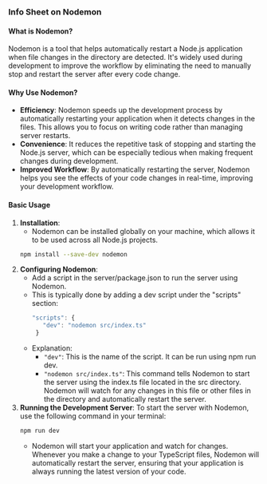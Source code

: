### Info Sheet on Nodemon

#### What is Nodemon?

Nodemon is a tool that helps automatically restart a Node.js application when file changes in the directory are detected. It's widely used during development to improve the workflow by eliminating the need to manually stop and restart the server after every code change.

#### Why Use Nodemon?

- **Efficiency**: Nodemon speeds up the development process by automatically restarting your application when it detects changes in the files. This allows you to focus on writing code rather than managing server restarts.
- **Convenience**: It reduces the repetitive task of stopping and starting the Node.js server, which can be especially tedious when making frequent changes during development.
- **Improved Workflow**: By automatically restarting the server, Nodemon helps you see the effects of your code changes in real-time, improving your development workflow.

#### Basic Usage

1. **Installation**:
   - Nodemon can be installed globally on your machine, which allows it to be used across all Node.js projects. 
   ```bash
   npm install --save-dev nodemon
   ```
2. **Configuring Nodemon**:
     - Add a script in the server/package.json to run the server using Nodemon.
     - This is typically done by adding a dev script under the "scripts" section:
       ```typescript
       "scripts": {
          "dev": "nodemon src/index.ts"
        }
       ```
     - Explanation:
       - `"dev"`: This is the name of the script. It can be run using npm run dev.
       - `"nodemon src/index.ts"`: This command tells Nodemon to start the server using the index.ts file located in the src directory. Nodemon will watch for any changes in this file or other files in the directory and automatically restart the server.
3. **Running the Development Server**: To start the server with Nodemon, use the following command in your terminal:
   ```bash
   npm run dev
   ```
   - Nodemon will start your application and watch for changes. Whenever you make a change to your TypeScript files, Nodemon will automatically restart the server, ensuring that your application is always running the latest version of your code.

   
